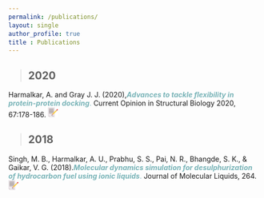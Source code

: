 ```yaml
---
permalink: /publications/
layout: single
author_profile: true
title : Publications
---
```


>## 2020

Harmalkar, A. and Gray J. J. (2020),<span style="color:#78b3b7">***Advances to tackle flexibility in protein-protein docking***.</span> Current Opinion in Structural Biology 2020, 67:178-186. <a href="https://doi.org/10.1016/j.sbi.2020.11.011" target="_blank"><img src="../assets/images/bibtex.png" title="bibtex" width="20px"/></a>

>## 2018

Singh, M. B., Harmalkar, A. U., Prabhu, S. S., Pai, N. R., Bhangde, S. K., & Gaikar, V. G. (2018).<span style="color:#78b3b7">***Molecular dynamics simulation for desulphurization of hydrocarbon fuel using ionic liquids***.</span> Journal of Molecular Liquids, 264. <a href="https://doi.org/10.1016/j.molliq.2018.05.088" target="_blank"><img src="../assets/images/bibtex.png" title="bibtex" width="20px"/></a>


